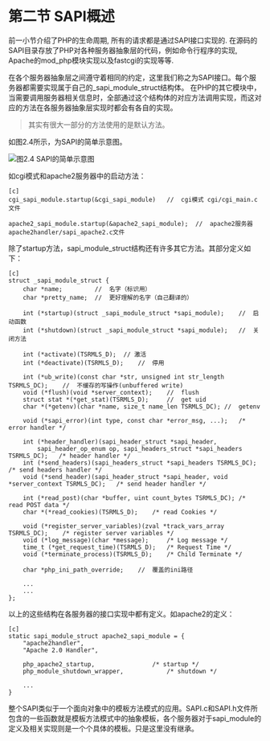 # 第二节 SAPI概述
前一小节介绍了PHP的生命周期, 所有的请求都是通过SAPI接口实现的.
在源码的SAPI目录存放了PHP对各种服务器抽象层的代码，例如命令行程序的实现, Apache的mod_php模块实现以及fastcgi的实现等等.

在各个服务器抽象层之间遵守着相同的约定，这里我们称之为SAPI接口。每个服务器都需要实现属于自己的_sapi_module_struct结构体。
在PHP的其它模块中，当需要调用服务器相关信息时，全部通过这个结构体的对应方法调用实现，而这对应的方法在各服务器抽象层实现时都会有各自的实现。

>其实有很大一部分的方法使用的是默认方法。

如图2.4所示，为SAPI的简单示意图。

![图2.4 SAPI的简单示意图](../../images/chapt02/02-02-01-sapi.png)

如cgi模式和apache2服务器中的启动方法：

    [c]
    cgi_sapi_module.startup(&cgi_sapi_module)   //  cgi模式 cgi/cgi_main.c文件

    apache2_sapi_module.startup(&apache2_sapi_module);  //  apache2服务器  apache2handler/sapi_apache2.c文件

除了startup方法，sapi_module_struct结构还有许多其它方法。其部分定义如下：

    [c]
    struct _sapi_module_struct {
        char *name;         //  名字（标识用）
        char *pretty_name;  //  更好理解的名字（自己翻译的）

        int (*startup)(struct _sapi_module_struct *sapi_module);    //  启动函数
        int (*shutdown)(struct _sapi_module_struct *sapi_module);   //  关闭方法

        int (*activate)(TSRMLS_D);  // 激活
        int (*deactivate)(TSRMLS_D);    //  停用

        int (*ub_write)(const char *str, unsigned int str_length TSRMLS_DC);    //  不缓存的写操作(unbuffered write)
        void (*flush)(void *server_context);    //  flush
        struct stat *(*get_stat)(TSRMLS_D);     //  get uid
        char *(*getenv)(char *name, size_t name_len TSRMLS_DC); //  getenv

        void (*sapi_error)(int type, const char *error_msg, ...);   /* error handler */

        int (*header_handler)(sapi_header_struct *sapi_header, 
            sapi_header_op_enum op, sapi_headers_struct *sapi_headers TSRMLS_DC);   /* header handler */
        int (*send_headers)(sapi_headers_struct *sapi_headers TSRMLS_DC);   /* send headers handler */
        void (*send_header)(sapi_header_struct *sapi_header, void *server_context TSRMLS_DC);   /* send header handler */

        int (*read_post)(char *buffer, uint count_bytes TSRMLS_DC); /* read POST data */
        char *(*read_cookies)(TSRMLS_D);    /* read Cookies */

        void (*register_server_variables)(zval *track_vars_array TSRMLS_DC);    /* register server variables */
        void (*log_message)(char *message);     /* Log message */
        time_t (*get_request_time)(TSRMLS_D);   /* Request Time */
        void (*terminate_process)(TSRMLS_D);    /* Child Terminate */

        char *php_ini_path_override;    //  覆盖的ini路径

        ...
        ...
    };

以上的这些结构在各服务器的接口实现中都有定义。如apache2的定义：

    [c]
    static sapi_module_struct apache2_sapi_module = {
        "apache2handler",
        "Apache 2.0 Handler",

        php_apache2_startup,				/* startup */
        php_module_shutdown_wrapper,			/* shutdown */

        ...
    }

整个SAPI类似于一个面向对象中的模板方法模式的应用。SAPI.c和SAPI.h文件所包含的一些函数就是模板方法模式中的抽象模板，各个服务器对于sapi_module的定义及相关实现则是一个个具体的模板。只是这里没有继承。



